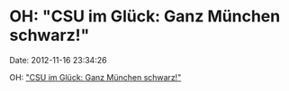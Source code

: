 OH: \"CSU im Glück: Ganz München schwarz!\"
===========================================

Date: 2012-11-16 23:34:26

OH: [\"CSU im Glück: Ganz München
schwarz!\"](http://www.sueddeutsche.de/muenchen/flaechendeckender-stromausfall-in-bayerns-landeshauptstadt-blackout-legt-muenchen-lahm-1.1523769)

